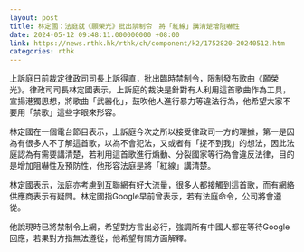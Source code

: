 ```yaml
---
layout: post
title: 林定國：法庭就《願榮光》批出禁制令　將「紅線」講清楚增阻嚇性
date: 2024-05-12 09:48:11.000000000 +08:00
link: https://news.rthk.hk/rthk/ch/component/k2/1752820-20240512.htm
categories: rthk
---
```


上訴庭日前裁定律政司司長上訴得直，批出臨時禁制令，限制發布歌曲《願榮光》。律政司司長林定國表示，上訴庭的裁決是針對有人利用這首歌曲作為工具，宣揚港獨思想，將歌曲「武器化」，鼓吹他人進行暴力等違法行為，他希望大家不要用「禁歌」這些字眼來形容。

林定國在一個電台節目表示，上訴庭今次之所以接受律政司一方的理據，第一是因為有很多人不了解這首歌，以為不會犯法，又或者有「捉不到我」的想法，因此法庭認為有需要講清楚，若利用這首歌進行煽動、分裂國家等行為會違反法律，目的是增加阻嚇性及預防性，他形容法庭是將「紅線」講清楚。

林定國表示，法庭亦考慮到互聯網有好大流量，很多人都接觸到這首歌，而有網絡供應商表示有疑問。林定國指Google早前曾表示，若有法庭命令，公司將會遵從。

他說現時已將禁制令上網，希望對方言出必行，強調所有中國人都在等待Google回應，若果對方指無法遵從，他希望有關方面解釋。
